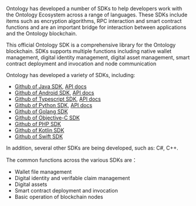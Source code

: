 
Ontology has developed a number of SDKs to help developers work with the Ontology Ecosystem across a range of languages. These SDKs include items such as encryption algorithms, RPC interaction and smart contract functions and are an important bridge for interaction between applications and the Ontology blockchain.

This official Ontology SDK is a comprehensive library for the Ontology blockchain. SDKs supports multiple functions including native wallet management, digital identity management, digital asset management, smart contract deployment and invocation and node communication

Ontology has developed a variety of SDKs, including:

* [Github of Java SDK](https://github.com/ontio/ontology-java-sdk), [API docs](https://apidoc.ont.io/javasdk/)
* [Github of Android SDK](https://github.com/ontio-community/ontology-andriod-sdk), [API docs](https://apidoc.ont.io/javasdk/)
* [Github of Typescript SDK](https://github.com/ontio/ontology-ts-sdk), [API docs](https://apidoc.ont.io/tssdk/)
* [Github of Python SDK](https://github.com/ontio/ontology-python-sdk), [API docs](https://nashmiao.github.io/ontology-python-sdk-docs/)
* [Github of Golang SDK](https://github.com/ontio/ontology-go-sdk)
* [Github of Objective-C SDK](https://github.com/ontio-community/ontology-oc-sdk)
* [Github of PHP SDK ](https://github.com/ontio-community/ontology-php-sdk)
* [Github of Kotlin SDK ](https://github.com/ontio/ontology-kotlin-sdk)
* [Github of Swift SDK](https://github.com/ontio-community/ontology-swift-sdk)

In addition, several other SDKs are being developed, such as: C#, C++.

The common functions across the various SDKs are：

* Wallet file management
* Digital identity and verifable claim management
* Digital assets
* Smart contract deployment and invocation
* Basic operation of blockchain nodes 




 
